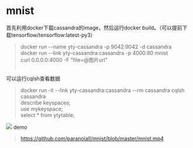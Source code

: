 # mnist
首先利用docker下载cassandra的image，然后运行docker build。（可以提前下载tensorflow/tensorflow:latest-py3）<br>
>docker run --name yty-cassandra -p 9042:9042 -d cassandra<br>
>docker run --link yty-cassandra:cassandra -p 4000:80 mnist<br>
>curl 0.0.0.0:4000 -F "file=@图片url"<br><br>

可以运行cqlsh查看数据<br>
>docker run -it --link yty-cassandra:cassandra --rm cassandra cqlsh cassandra<br>
>describe keyspaces;<br>
>use mykeyspace;<br>
>select * from ytytable;<br>

![](mnist.gif)
demo
>https://github.com/paranoiall/mnist/blob/master/mnist.mp4
